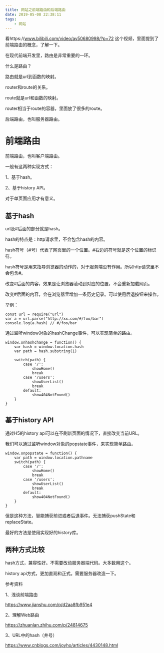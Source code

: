 ```yaml
---
title: 网站之前端路由和后端路由
date: 2019-05-08 22:38:11
tags:
	- 网站
---
```




看https://www.bilibili.com/video/av50680998/?p=72 这个视频，里面提到了前端路由的概念，了解一下。

在现代前端开发里，路由是非常重要的一环。

什么是路由？

路由就是url到函数的映射。

router和route的关系。

route就是url和函数的映射。

router相当于route的容器，里面放了很多的route。



后端路由，也叫服务器路由。

# 前端路由

前端路由，也叫客户端路由。

一般有这两种实现方式：

1、基于hash。

2、基于history API。

对于单页面应用才有意义。



## 基于hash

url及#后面的部分就是hash。

hash的特点是：http请求里，不会包含hash的内容。

hash符号（#号）代表了网页里的一个位置。#右边的符号就是这个位置的标识符。

hash符号是用来指导浏览器的动作的，对于服务端没有作用。所以http请求里不会包含#。

改变#后面的内容，效果是让浏览器滚动到对应的位置，不会重新加载网页。

改变#后面的内容，会在浏览器里增加一条历史记录。可以使用后退按钮来操作。



举例：

```
const url = require("url")
var a = url.parse("http://xx.com/#/foo/bar")
console.log(a.hash) // #/foo/bar
```

通过监听window对象的hashChange事件，可以实现简单的路由。

```
window.onhashchange = function() {
    var hash = window.location.hash
    var path = hash.substring(1)

    switch(path) {
        case '/':
            showHome()
            break
        case '/users':
            showUserList()
            break
        default:
            show404NotFound()
    }
}
```

## 基于history API

通过H5的history api可以在不刷新页面的情况下，直接改变当前URL。

我们可以通过监听window对象的popstate事件，来实现简单路由。

```
window.onpopstate = function() {
    var path = window.location.pathname
    switch(path) {
        case '/':
            showHome()
            break
        case '/users':
            showUserList()
            break
        default:
            show404NotFound()
    }
}
```

但是这种方法，智能捕获前进或者后退事件。无法捕获pushState和replaceState。

最好的方法是使用实现好的history库。

## 两种方式比较

hash方式，兼容性好。不需要改动服务器端代码。大多数用这个。

history api方式，更加直观和正式。需要服务器改造一下。





参考资料

1、浅谈前端路由

https://www.jianshu.com/p/d2aa8fb951e4

2、理解Web路由

https://zhuanlan.zhihu.com/p/24814675

3、URL中的hash（井号）

https://www.cnblogs.com/joyho/articles/4430148.html